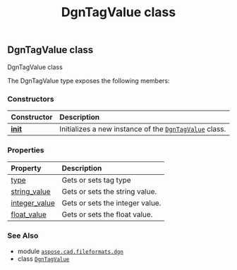 ﻿---
title: DgnTagValue class
second_title: Aspose.CAD for Python via .NET API References
description: 
type: docs
weight: 110
url: /aspose.cad.fileformats.dgn/dgntagvalue/
is_root: false
---

## DgnTagValue class

DgnTagValue class



The DgnTagValue type exposes the following members:

### Constructors
| Constructor | Description |
| :- | :- |
| [__init__](/cad/python-net/aspose.cad.fileformats.dgn/dgntagvalue/__init__/#int-bytes-int) | Initializes a new instance of the [`DgnTagValue`](/cad/python-net/aspose.cad.fileformats.dgn/dgntagvalue) class. |


### Properties
| Property | Description |
| :- | :- |
| [type](/cad/python-net/aspose.cad.fileformats.dgn/dgntagvalue/type) | Gets or sets tag type |
| [string_value](/cad/python-net/aspose.cad.fileformats.dgn/dgntagvalue/string_value) | Gets or sets the string value. |
| [integer_value](/cad/python-net/aspose.cad.fileformats.dgn/dgntagvalue/integer_value) | Gets or sets the integer value. |
| [float_value](/cad/python-net/aspose.cad.fileformats.dgn/dgntagvalue/float_value) | Gets or sets the float value. |



### See Also
* module [`aspose.cad.fileformats.dgn`](..)
* class [`DgnTagValue`](/cad/python-net/aspose.cad.fileformats.dgn/dgntagvalue)
